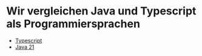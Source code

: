 # Wir vergleichen Java und Typescript als Programmiersprachen

- [Typescript](./node-demo/README-node.md)
- [Java 21](./java-demo/README-node.md)